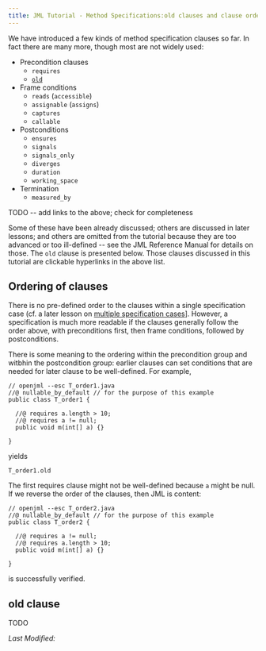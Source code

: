 ```yaml
---
title: JML Tutorial - Method Specifications:old clauses and clause ordering
---
```


We have introduced a few kinds of method specification clauses so far. In fact there are many more, though most are not widely used:
* Precondition clauses
  * `requires`
  * [`old`](#old-clause)
* Frame conditions
  * `reads` (`accessible`)
  * `assignable` (`assigns`)
  * `captures`
  * `callable`
* Postconditions
  * `ensures`
  * `signals`
  * `signals_only`
  * `diverges`
  * `duration`
  * `working_space`
* Termination
  * `measured_by`

TODO -- add links to the above; check for completeness

Some of these have been already discussed; others are discussed in later lessons; and others are omitted from the tutorial because they are too advanced or too ill-defined -- see the JML Reference Manual for details on those. The `old` clause is presented below. Those clauses discussed in this tutorial are clickable hyperlinks in the above list.

## Ordering of clauses

There is no pre-defined order to the clauses within a single specification case (cf. a later lesson on [multiple specification cases](MultipleBehaviors)].
However, a specification is much more readable if the clauses generally follow the order above, with preconditions first, then frame conditions, followed by postconditions.

There is some meaning to the ordering within the precondition group and witbhin the postcondition group: earlier clauses can set conditions that are needed for later clause to be well-defined. For example,
```
// openjml --esc T_order1.java
//@ nullable_by_default // for the purpose of this example
public class T_order1 {

  //@ requires a.length > 10;
  //@ requires a != null;
  public void m(int[] a) {}

}
```
yields
```
T_order1.old
```
The first requires clause might not be well-defined because `a` might be null. If we reverse the order of the clauses, then JML is content:
```
// openjml --esc T_order2.java
//@ nullable_by_default // for the purpose of this example
public class T_order2 {

  //@ requires a != null;
  //@ requires a.length > 10;
  public void m(int[] a) {}

}
```
is successfully verified.



## old clause


TODO

<i>Last Modified: <script type="text/javascript"> document.write(new Date(document.lastModified).toUTCString())</script></i>